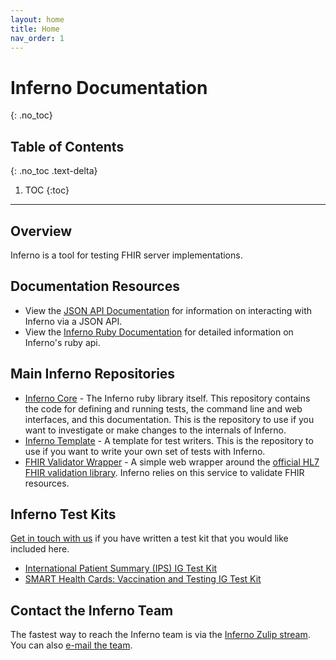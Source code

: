 ```yaml
---
layout: home
title: Home
nav_order: 1
---
```

# Inferno Documentation
{: .no_toc}

## Table of Contents
{: .no_toc .text-delta}

1. TOC
{:toc}
---
## Overview
Inferno is a tool for testing FHIR server implementations.

## Documentation Resources
- View the [JSON API Documentation](/inferno-core/api-docs) for information on
  interacting with Inferno via a JSON API.
- View the [Inferno Ruby Documentation](/inferno-core/docs) for detailed
  information on Inferno's ruby api.

## Main Inferno Repositories
- [Inferno Core](https://github.com/inferno-community/inferno-core) - The
  Inferno ruby library itself. This repository contains the code for defining
  and running tests, the command line and web interfaces, and this
  documentation. This is the repository to use if you want to investigate or
  make changes to the internals of Inferno.
- [Inferno Template](https://github.com/inferno-community/inferno-template) - A
  template for test writers. This is the repository to use if you want to write
  your own set of tests with Inferno.
- [FHIR Validator
  Wrapper](https://github.com/inferno-community/fhir-validator-wrapper) - A
  simple web wrapper around the [official HL7 FHIR validation
  library](https://github.com/hapifhir/org.hl7.fhir.core/tree/master/org.hl7.fhir.validation).
  Inferno relies on this service to validate FHIR resources.

## Inferno Test Kits
[Get in touch with us](mailto:inferno@groups.mitre.org) if you have written a
test kit that you would like included here.
- [International Patient Summary (IPS) IG Test Kit](https://github.com/inferno-community/ips-test-kit)
- [SMART Health Cards: Vaccination and Testing IG Test Kit](https://github.com/inferno-community/shc-vaccination-test-kit)

## Contact the Inferno Team
The fastest way to reach the Inferno team is via the [Inferno Zulip
stream](https://chat.fhir.org/#narrow/stream/179309-inferno). You can also
[e-mail the team](mailto:inferno@groups.mitre.org).
